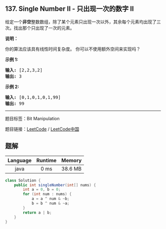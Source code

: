 ## 137. Single Number II - 只出现一次的数字 II

<!--If you want to use the English description, use `question.content` instead-->

<p>给定一个<strong>非空</strong>整数数组，除了某个元素只出现一次以外，其余每个元素均出现了三次。找出那个只出现了一次的元素。</p>

<p><strong>说明：</strong></p>

<p>你的算法应该具有线性时间复杂度。 你可以不使用额外空间来实现吗？</p>

<p><strong>示例 1:</strong></p>

<pre><strong>输入:</strong> [2,2,3,2]
<strong>输出:</strong> 3
</pre>

<p><strong>示例&nbsp;2:</strong></p>

<pre><strong>输入:</strong> [0,1,0,1,0,1,99]
<strong>输出:</strong> 99</pre>



-----

题目标签：Bit Manipulation

题目链接：[LeetCode](https://leetcode.com/problems/single-number-ii/description/)  /  [LeetCode中国](https://leetcode-cn.com/problems/single-number-ii/description/)

## 题解



| Language | Runtime | Memory |
|:---:|:---:|:---:|
| java  | 0  ms | 38.6 MB |

```java
class Solution {
    public int singleNumber(int[] nums) {
        int a = 0, b = 0;
        for (int num : nums) {
            a = a ^ num & ~b;
            b = b ^ num & ~a;
        }
        return a | b;
    }
}
```
